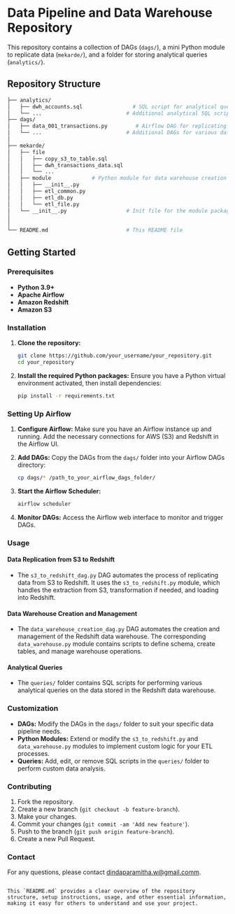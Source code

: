# Data Pipeline and Data Warehouse Repository

This repository contains a collection of DAGs (`dags/`), 
a mini Python module to replicate data (`mekarde/`), 
and a folder for storing analytical queries (`analytics/`).

## Repository Structure

```bash
├── analytics/
│   ├── dwh_accounts.sql                # SQL script for analytical query 1
│   └── ...                           # Additional analytical SQL scripts
├── dags/
│   ├── data_001_transactions.py         # Airflow DAG for replicating data from S3 to Redshift
│   └── ...                           # Additional DAGs for various data processes
│
├── mekarde/
│   ├── file
│   │   ├── copy_s3_to_table.sql
│   │   ├── dwh_transactions_data.sql
│   │   └── ...
│   ├── module             # Python module for data warehouse creation and management
│   │   ├── __init__.py
│   │   ├── etl_common.py
│   │   ├── etl_db.py
│   │   └── etl_file.py
│   └── __init__.py                   # Init file for the module package
│
│
└── README.md                         # This README file
```

## Getting Started

### Prerequisites

- **Python 3.9+**
- **Apache Airflow**
- **Amazon Redshift**
- **Amazon S3**

### Installation

1. **Clone the repository:**
   ```bash
   git clone https://github.com/your_username/your_repository.git
   cd your_repository
   ```

2. **Install the required Python packages:**
   Ensure you have a Python virtual environment activated, then install dependencies:
   ```bash
   pip install -r requirements.txt
   ```

### Setting Up Airflow

1. **Configure Airflow:**
   Make sure you have an Airflow instance up and running. Add the necessary connections for AWS (S3) and Redshift in the Airflow UI.

2. **Add DAGs:**
   Copy the DAGs from the `dags/` folder into your Airflow DAGs directory:
   ```bash
   cp dags/* /path_to_your_airflow_dags_folder/
   ```

3. **Start the Airflow Scheduler:**
   ```bash
   airflow scheduler
   ```

4. **Monitor DAGs:**
   Access the Airflow web interface to monitor and trigger DAGs.

### Usage

#### Data Replication from S3 to Redshift

- The `s3_to_redshift_dag.py` DAG automates the process of replicating data from S3 to Redshift. It uses the `s3_to_redshift.py` module, which handles the extraction from S3, transformation if needed, and loading into Redshift.

#### Data Warehouse Creation and Management

- The `data_warehouse_creation_dag.py` DAG automates the creation and management of the Redshift data warehouse. The corresponding `data_warehouse.py` module contains scripts to define schema, create tables, and manage warehouse operations.

#### Analytical Queries

- The `queries/` folder contains SQL scripts for performing various analytical queries on the data stored in the Redshift data warehouse.

### Customization

- **DAGs:** Modify the DAGs in the `dags/` folder to suit your specific data pipeline needs.
- **Python Modules:** Extend or modify the `s3_to_redshift.py` and `data_warehouse.py` modules to implement custom logic for your ETL processes.
- **Queries:** Add, edit, or remove SQL scripts in the `queries/` folder to perform custom data analysis.

### Contributing

1. Fork the repository.
2. Create a new branch (`git checkout -b feature-branch`).
3. Make your changes.
4. Commit your changes (`git commit -am 'Add new feature'`).
5. Push to the branch (`git push origin feature-branch`).
6. Create a new Pull Request.

### Contact

For any questions, please contact [dindaparamitha.w@gmail.comm](mailto:dindaparamitha.w@gmail.comm).
```

This `README.md` provides a clear overview of the repository structure, setup instructions, usage, and other essential information, making it easy for others to understand and use your project.